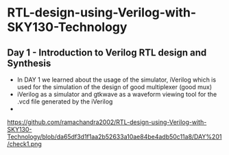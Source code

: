 # RTL-design-using-Verilog-with-SKY130-Technology
## Day 1 - Introduction to Verilog RTL design and Synthesis

* In DAY 1  we learned about the usage of the simulator, iVerilog which is used for the simulation of the design of good multiplexer (good mux)
* iVerilog as a simulator and gtkwave as a waveform viewing tool for the .vcd file generated by the iVerilog
* 
 https://github.com/ramachandra2002/RTL-design-using-Verilog-with-SKY130-Technology/blob/da65df3d1f1aa2b52633a10ae84be4adb50c11a8/DAY%201/check1.png

